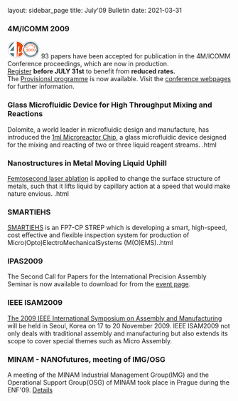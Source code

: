 layout: sidebar_page
title: July'09 Bulletin
date: 2021-03-31

<!--break-->
### 4M/ICOMM 2009


![4M/ICOMM 2009](/images/conf2008-twin-thumb.png)
93 papers have been accepted for publication in the 4M/ICOMM Conference proceedings, which are now in production.  
[Register](/conference/2009/Registration_and_fees) <b>before JULY 31st</b> to benefit from <b>reduced rates.</b>  
The [Provisionsl programme](/conference/2009/Programme) is now available. Visit the [conference webpages](/conference/2009 "conference webpages") for further information.  

### Glass Microfluidic Device for High Throughput Mixing and Reactions

Dolomite, a world leader in microfluidic design and manufacture, has introduced the [1ml Microreactor Chip,](/contents/Glass-Microfluidic-Device-High-Throughput-Mixing-and-Reactions.html) a glass microfluidic device designed for the mixing and reacting of two or three liquid reagent streams.  .html

### Nanostructures in Metal Moving Liquid Uphill

[Femtosecond laser ablation](/contents/Nanostructures-Metal-Moving-Liquid-Uphill.html) is applied to change the surface structure of metals, such that it lifts liquid by capillary action at a speed that would make nature envious.  .html

### SMARTIEHS

[SMARTIEHS](/contents/SMARTIEHS.html) is an FP7-CP STREP which is developing a smart, high-speed, cost effective and flexible inspection system for production of Micro(Opto)ElectroMechanicalSystems (M(O)EMS)..html

### IPAS2009

The Second Call for Papers for the International Precision Assembly Seminar is now available to download for from the [event page](/event/IPAS-2010).  
 
### IEEE ISAM2009

[The 2009 IEEE International Symposium on Assembly and Manufacturing](/event/IEEE-ISAM2009) will be held in Seoul, Korea on 17 to 20 November 2009. IEEE ISAM2009 not only deals with traditional assembly and manufacturing but also extends its scope to cover special themes such as Micro Assembly.

### MINAM - NANOfutures, meeting of IMG/OSG

A meeting of the MINAM Industrial Management Group(IMG) and the Operational Support Group(OSG) of MINAM took place in Prague during the ENF'09. [Details](/contents/MINAM-Nanofutures-meeting-IMGOSG-Prague.html)